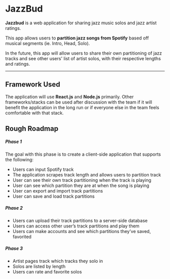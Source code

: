 # JazzBud

**Jazzbud** is a web application for sharing jazz music solos and jazz artist ratings.

This app allows users to **partition jazz songs from Spotify** based off musical segments (ie. Intro, Head, Solo).

In the future, this app will allow users to share their own partitioning of jazz tracks and see other users' list of artist solos, with their respective lengths and ratings.

---

## Framework Used

The application will use **React.js** and **Node.js** primarily. Other frameworks/stacks can be used after discussion with the team if it will benefit the application in the long run or if everyone else in the team feels comfortable with that stack.

## Rough Roadmap

##### Phase 1

The goal with this phase is to create a client-side application that supports the following:

- Users can input Spotify track
- The application scrapes track length and allows users to partition track
- User can see their own track partitioning when the track is playing
- User can see which partition they are at when the song is playing
- User can export and import track partitions
- User can save and load track partitions

##### Phase 2

- Users can upload their track partitions to a server-side database
- Users can access other user’s track partitions and play them
- Users can make accounts and see which partitions they’ve saved, favorited

##### Phase 3

- Artist pages track which tracks they solo in
- Solos are listed by length
- Users can rate and favorite solos
